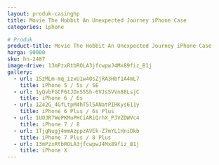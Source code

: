 ```yaml
---
layout: produk-casinghp
title: Movie The Hobbit An Unexpected Journey iPhone Case
categories: iphone

# Produk
product-title: Movie The Hobbit An Unexpected Journey iPhone Case
harga: 90000
sku: hn-2487
image-drive: 13mPzxRtbROLA3jfcwpwJ4Mx89fiz_B1j
gallery:
  - url: 1SzMLm-mq_izxU1w40sZjRA3Hbf1A4mL7
    title: iPhone 5 / 5s / SE
  - url: 1yQvbFGCF6tJDxS5Sh-6VJsSVVn88LsjC
    title: iPhone 6 / 6s
  - url: 1Z42G_4GfLtpM4hT5l5ANatPIHKys611y
    title: iPhone 6 Plus / 6s Plus
  - url: 1UOJR7WePKMuPHCiARiQrhX_PJVZDWVc4
    title: iPhone 7 / 8
  - url: 1TjgNugj4mmAzppzAVEk-Z7mYL1HniDkb
    title: iPhone 7 Plus / 8 Plus
  - url: 13mPzxRtbROLA3jfcwpwJ4Mx89fiz_B1j
    title: iPhone X
---
```

